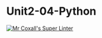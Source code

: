 # Unit2-04-Python
[![Mr Coxall's Super Linter](https://github.com/ICS3U-C-Programming-AnastasiaFP/workflows/Mr%20Coxall's%20Super%20Linter/badge.svg)](https://github.com/ICS3U-C-Programming-AnastasiaFP/actions/)
